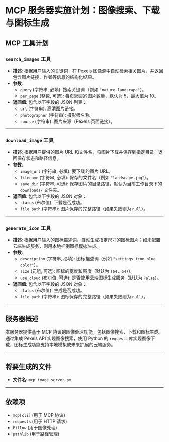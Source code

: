 # MCP 服务器实施计划：图像搜索、下载与图标生成

## MCP 工具计划

### `search_images` 工具
- **描述**: 根据用户输入的关键词，在 Pexels 图像源中自动检索相关图片，并返回包含图片链接、作者等信息的结构化结果。
- **参数**:
  - `query` (字符串, 必填): 搜索关键词（例如 `"nature landscape"`）。
  - `per_page` (整数, 可选): 每页返回的图片数量，默认为 5，最大值为 10。
- **返回值**: 包含以下字段的 JSON 列表：
  - `url` (字符串): 高清图片链接。
  - `photographer` (字符串): 摄影师名称。
  - `source` (字符串): 图片来源（Pexels 页面链接）。

---

### `download_image` 工具
- **描述**: 根据用户提供的图片 URL 和文件名，将图片下载并保存到指定目录，返回保存状态和路径信息。
- **参数**:
  - `image_url` (字符串, 必填): 要下载的图片 URL。
  - `filename` (字符串, 必填): 保存的文件名（例如 `"landscape.jpg"`）。
  - `save_dir` (字符串, 可选): 保存图片的目录路径，默认为当前工作目录下的 `downloads/` 文件夹。
- **返回值**: 包含以下字段的 JSON 对象：
  - `status` (布尔值): 下载是否成功。
  - `file_path` (字符串): 图片保存的完整路径（如果失败则为 `null`）。

---

### `generate_icon` 工具
- **描述**: 根据用户输入的图标描述词，自动生成指定尺寸的图标图片；如未配置云端生成服务，则用本地样例图标模拟生成。
- **参数**:
  - `description` (字符串, 必填): 图标描述词（例如 `"settings icon blue color"`）。
  - `size` (元组, 可选): 图标的宽度和高度（默认为 `(64, 64)`）。
  - `use_cloud` (布尔值, 可选): 是否使用云端图标生成服务（默认为 `False`）。
- **返回值**: 包含以下字段的 JSON 对象：
  - `status` (布尔值): 生成是否成功。
  - `file_path` (字符串): 图标保存的完整路径（如果失败则为 `null`）。

---

## 服务器概述
本服务器提供基于 MCP 协议的图像处理功能，包括图像搜索、下载和图标生成。通过集成 Pexels API 实现图像搜索，使用 Python 的 `requests` 库实现图像下载，图标生成功能支持本地模拟或未来扩展的云端服务。

---

## 将要生成的文件
- **文件名**: `mcp_image_server.py`

---

## 依赖项
- `mcp[cli]` (用于 MCP 协议)
- `requests` (用于 HTTP 请求)
- `Pillow` (用于图像处理)
- `pathlib` (用于路径管理)